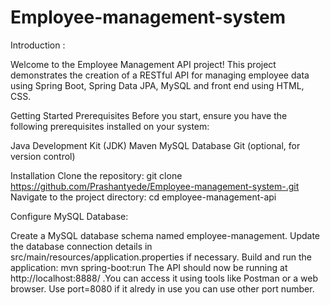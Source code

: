 # Employee-management-system

Introduction :

Welcome to the Employee Management API project! This project demonstrates the creation of a RESTful API for managing employee data using Spring Boot, Spring Data JPA, MySQL and front end using HTML, CSS.

Getting Started
Prerequisites
Before you start, ensure you have the following prerequisites installed on your system:

Java Development Kit (JDK)
Maven
MySQL Database
Git (optional, for version control)

Installation
Clone the repository:
git clone https://github.com/Prashantyede/Employee-management-system-.git
Navigate to the project directory: cd employee-management-api

Configure MySQL Database:

Create a MySQL database schema named employee-management.
Update the database connection details in src/main/resources/application.properties if necessary.
Build and run the application: mvn spring-boot:run The API should now be running at http://localhost:8888/ .You can access it using tools like Postman or a web browser. Use port=8080 if it alredy in use you can use other port number.
